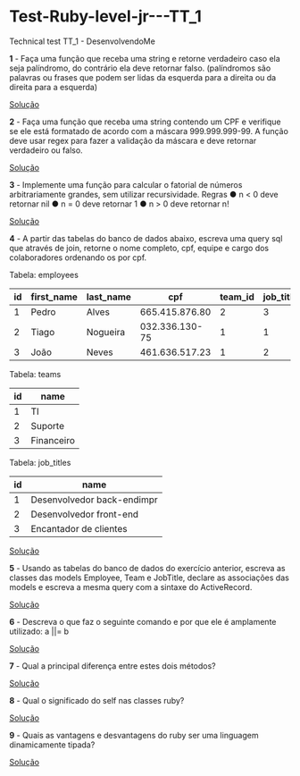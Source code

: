 # Test-Ruby-level-jr---TT_1
Technical test TT_1 - DesenvolvendoMe



**1** - Faça uma função que receba uma string e retorne verdadeiro caso ela seja palíndromo, do contrário ela deve retornar falso. (palíndromos são palavras ou frases que podem ser lidas da esquerda para a direita ou da direita para a esquerda)

[Solução]( https://github.com/maurobiazutti/Test-Ruby-level-jr---TT_1/blob/main/exercicios/01_palindrome.rb ) 


**2** - Faça uma função que receba uma string contendo um CPF e verifique se ele está formatado de acordo com a máscara 999.999.999-99. A função deve usar regex para fazer a validação da máscara e deve retornar verdadeiro ou falso.

[Solução]( https://github.com/maurobiazutti/Test-Ruby-level-jr---TT_1/blob/main/02_verifica_cpf.rb )


**3** - Implemente uma função para calcular o fatorial de números arbitrariamente grandes, sem utilizar recursividade.
Regras
● n < 0 deve retornar nil
● n = 0 deve retornar 1
● n > 0 deve retornar n!

[Solução]( https://github.com/maurobiazutti/Test-Ruby-level-jr---TT_1/blob/main/03_fatorial_n.rb )


**4** - A partir das tabelas do banco de dados abaixo, escreva uma query sql que através de join, retorne o nome completo, cpf, equipe e cargo dos colaboradores ordenando os por cpf.

Tabela: employees

| id | first_name | last_name | cpf | team_id | job_title_id |
|---|---|---|---|---|--|
| 1 | Pedro | Alves | 665.415.876.80 | 2 | 3 |
| 2 | Tiago | Nogueira | 032.336.130-75 | 1 | 1 |
| 3 | João | Neves | 461.636.517.23 | 1 | 2 |


Tabela: teams

| id | name |
|---|---|
| 1 | TI |
| 2 | Suporte |
| 3 | Financeiro |

Tabela: job_titles

| id | name |
|---|---|
| 1 | Desenvolvedor back-endimpr |
| 2 | Desenvolvedor front-end |
| 3 | Encantador de clientes |

[Solução]( https://github.com/maurobiazutti/Test-Ruby-level-jr---TT_1/blob/main/04_query_sql.rb )

**5** - Usando as tabelas do banco de dados do exercício anterior, escreva as classes das models Employee, Team e JobTitle, declare as associações das models e escreva a mesma query com a sintaxe do ActiveRecord.

[Solução](  )


**6** - Descreva o que faz o seguinte comando e por que ele é amplamente utilizado: a ||= b

[Solução]( https://github.com/maurobiazutti/Test-Ruby-level-jr---TT_1/blob/main/06_comando_a%7C%7C%3Db.rb )


**7** - Qual a principal diferença entre estes dois métodos?

[Solução]( https://github.com/maurobiazutti/Test-Ruby-level-jr---TT_1/blob/main/07_java_ruby.rb )


**8** - Qual o significado do self nas classes ruby?

[Solução]( https://github.com/maurobiazutti/Test-Ruby-level-jr---TT_1/blob/main/08_self.rb )


**9** -  Quais as vantagens e desvantagens do ruby ser uma linguagem dinamicamente tipada?

[Solução]( https://github.com/maurobiazutti/Test-Ruby-level-jr---TT_1/blob/main/09_ruby_tipagem.rb )
